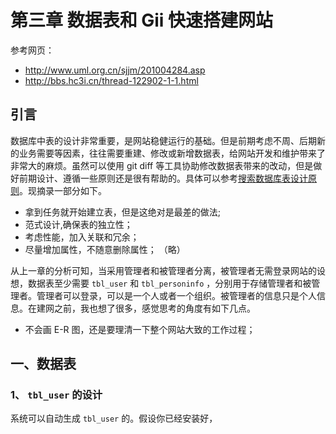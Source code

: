 # 第三章 数据表和 Gii 快速搭建网站

参考网页：
+ http://www.uml.org.cn/sjjm/201004284.asp
+ http://bbs.hc3i.cn/thread-122902-1-1.html

## 引言

数据库中表的设计非常重要，是网站稳健运行的基础。但是前期考虑不周、后期新的业务需要等因素，往往需要重建、修改或新增数据表，给网站开发和维护带来了非常大的麻烦。虽然可以使用 git diff 等工具协助修改数据表带来的改动，但是做好前期设计、遵循一些原则还是很有帮助的。具体可以参考[搜索数据库表设计原则](http://bbs.hc3i.cn/thread-122902-1-1.html)。现摘录一部分如下。

+ 拿到任务就开始建立表，但是这绝对是最差的做法;
+ 范式设计,确保表的独立性；
+ 考虑性能，加入关联和冗余；
+ 尽量增加属性，不随意删除属性；
（略）

从上一章的分析可知，当采用管理者和被管理者分离，被管理者无需登录网站的设想，数据表至少需要 `tbl_user` 和 `tbl_personinfo` ，分别用于存储管理者和被管理者。管理者可以登录，可以是一个人或者一个组织。被管理者的信息只是个人信息。在建网之前，我也想了很多，感觉思考的角度有如下几点。

+ 不会画 E-R 图，还是要理清一下整个网站大致的工作过程；


## 一、数据表

### 1、 `tbl_user` 的设计

系统可以自动生成 `tbl_user` 的。假设你已经安装好，